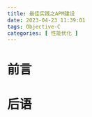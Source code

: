 ```yaml
---
title: 最佳实践之APM建设
date: 2023-04-23 11:39:01
tags: Objective-C 
categories: [ 性能优化 ]
---
```


# 前言

<!-- more -->

# 后语
